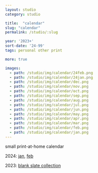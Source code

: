 ```yaml
---
layout: studio
category: studio

title:  "calendar"
slug: "calendar"
permalink: /studio/:slug

year: '2023+'
sort-date: '24-99'
tags: personal other print

more: true

images:
  - path: /studio/img/calendar/24feb.png
  - path: /studio/img/calendar/24jan.png
  - path: /studio/img/calendar/dec.png
  - path: /studio/img/calendar/nov.png
  - path: /studio/img/calendar/oct.png
  - path: /studio/img/calendar/sep.png
  - path: /studio/img/calendar/aug.png
  - path: /studio/img/calendar/jul.png
  - path: /studio/img/calendar/jun.png
  - path: /studio/img/calendar/may.png
  - path: /studio/img/calendar/apr.png
  - path: /studio/img/calendar/mar.png
  - path: /studio/img/calendar/feb.png
  - path: /studio/img/calendar/jan.png
---
```


<p>small print-at-home calendar</p>
<p>2024: 
  <a target="_blank" href="/studio/img/calendar/24jan.pdf">jan</a>,
  <a target="_blank" href="/studio/img/calendar/24feb.pdf">feb</a>
</p>
<p>2023: 
    <a target="_blank" href="/studio/img/calendar/23_blank.pdf">blank slate collection</a>
</p>


